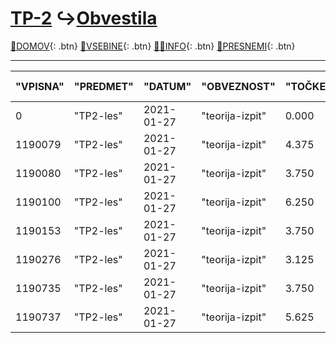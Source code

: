 # [TP-2](../index.md) ↪[Obvestila](./index.md) 

[🏡DOMOV](../index.md){: .btn}
[📝VSEBINE](../Vsebine/index.md){: .btn}
[👨‍🎓INFO](../info.md){: .btn}
[💾PRESNEMI](../Presnemi/index.md){: .btn}

---
 
| "VPISNA" | "PREDMET" | "DATUM" | "OBVEZNOST" | "TOČKE" | "OCENA [%]" |
|---|---|---|---|---|---|
| 0 | "TP2-les" | 2021-01-27 | "teorija-izpit" | 0.000 | 0.0 |
| 1190079 | "TP2-les" | 2021-01-27 | "teorija-izpit" | 4.375 | 44.0 |
| 1190080 | "TP2-les" | 2021-01-27 | "teorija-izpit" | 3.750 | 38.0 |
| 1190100 | "TP2-les" | 2021-01-27 | "teorija-izpit" | 6.250 | 63.0 |
| 1190153 | "TP2-les" | 2021-01-27 | "teorija-izpit" | 3.750 | 38.0 |
| 1190276 | "TP2-les" | 2021-01-27 | "teorija-izpit" | 3.125 | 31.0 |
| 1190735 | "TP2-les" | 2021-01-27 | "teorija-izpit" | 3.750 | 38.0 |
| 1190737 | "TP2-les" | 2021-01-27 | "teorija-izpit" | 5.625 | 56.0 |

